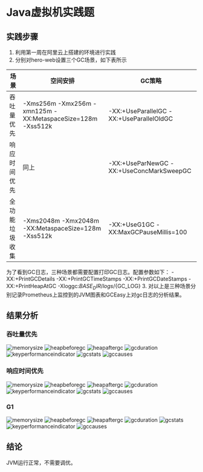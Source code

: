 # Java虚拟机实践题

## 实践步骤
1. 利用第一周在阿里云上搭建的环境进行实践
2. 分别对hero-web设置三个GC场景，如下表所示

| 场景       | 空间安排                                                      | GC策略|
|----------|-----------------------------------------------------------|--------|
| 吞吐量优先    | -Xms256m -Xmx256m -xmn125m -XX:MetaspaceSize=128m -Xss512k | -XX:+UseParallelGC -XX:+UseParallelOldGC |
| 响应时间优先   | 同上                                                        | -XX:+UseParNewGC -XX:+UseConcMarkSweepGC |
| 全功能垃圾收集  | -Xms2048m -Xmx2048m -XX:MetaspaceSize=128m -Xss512k       | -XX:+UseG1GC -XX:MaxGCPauseMillis=100 |
为了看到GC日志，三种场景都需要配置打印GC日志。配置参数如下：
-XX:+PrintGCDetails -XX:+PrintGCTimeStamps -XX:+PrintGCDateStamps -XX:+PrintHeapAtGC 
-Xloggc:${BASE_DIR}/logs/${GC_LOG}
3. 对以上是三种场景分别记录Prometheus上监控到的JVM图表和GCEasy上对gc日志的分析结果。

## 结果分析
### 吞吐量优先
![memorysize](throughputfirst-memorysize.png)
![heapbeforegc](throughputfirst-heapbeforegc.png)
![heapaftergc](throughputfirst-heapaftergc.png)
![gcduration](throughtputfirst-gcduration.png)
![keyperformanceindicator](throughtputfirst-keyperformanceindicator.png)
![gcstats](throughputfirst-gcstats.png)
![gccauses](throughputfirst-gccauses.png)

### 响应时间优先
![memorysize](rtfirst-memorysize.png)
![heapbeforegc](rtfirst-heapbeforegc.png)
![heapaftergc](rcfirst-heapaftergc.png)
![gcduration](rcfirst-gcduration.png)
![keyperformanceindicator](rcfirst-keyperformanceindicator.png)
![gcstats](rtfirst-gcstats.png)
![gccauses](rcfirst-gccauses.png)

### G1
![memorysize](g1-memorysize.png)
![heapbeforegc](g1-heapbeforegc.png)
![heapaftergc](g1-heapaftergc.png)
![gcduration](g1-gcduration.png)
![gcstats](g1-gcstats.png)
![keyperformanceindicator](g1-keyperformanceindicator.png)
![gccauses](g1-gccauses.png)

## 结论
JVM运行正常，不需要调优。